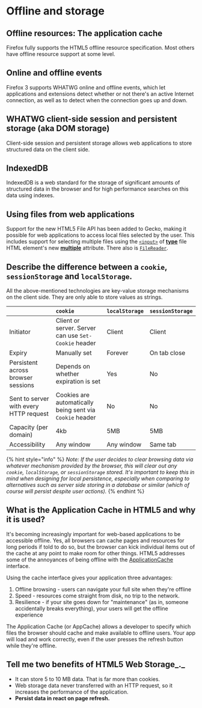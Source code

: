 # Offline and storage

## Offline resources: The application cache

Firefox fully supports the HTML5 offline resource specification. Most others have offline resource support at some level.

## Online and offline events

Firefox 3 supports WHATWG online and offline events, which let applications and extensions detect whether or not there's an active Internet connection, as well as to detect when the connection goes up and down.

## WHATWG client-side session and persistent storage \(aka DOM storage\)

Client-side session and persistent storage allows web applications to store structured data on the client side.

## IndexedDB

IndexedDB is a web standard for the storage of significant amounts of structured data in the browser and for high performance searches on this data using indexes.

## Using files from web applications

Support for the new HTML5 File API has been added to Gecko, making it possible for web applications to access local files selected by the user. This includes support for selecting multiple files using the [`<input>`](https://developer.mozilla.org/en-US/docs/Web/HTML/Element/input) of [**type**](https://developer.mozilla.org/en-US/docs/HTML/Element/Input#attr-type) file HTML element's new [**multiple**](https://developer.mozilla.org/en-US/docs/HTML/Element/Input#attr-multiple) attribute. There also is [`FileReader`](https://developer.mozilla.org/en-US/docs/DOM/FileReader).

## Describe the difference between a `cookie`, `sessionStorage` and `localStorage`.

All the above-mentioned technologies are key-value storage mechanisms on the client side. They are only able to store values as strings.

|  | `cookie` | `localStorage` | `sessionStorage` |
| :--- | :--- | :--- | :--- |
| Initiator | Client or server. Server can use `Set-Cookie` header | Client | Client |
| Expiry | Manually set | Forever | On tab close |
| Persistent across browser sessions | Depends on whether expiration is set | Yes | No |
| Sent to server with every HTTP request | Cookies are automatically being sent via `Cookie` header | No | No |
| Capacity \(per domain\) | 4kb | 5MB | 5MB |
| Accessibility | Any window | Any window | Same tab |

{% hint style="info" %}
_Note: If the user decides to clear browsing data via whatever mechanism provided by the browser, this will clear out any `cookie`, `localStorage`, or `sessionStorage` stored. It's important to keep this in mind when designing for local persistence, especially when comparing to alternatives such as server side storing in a database or similar \(which of course will persist despite user actions\)._
{% endhint %}

## What is the Application Cache in HTML5 and why it is used?

It's becoming increasingly important for web-based applications to be accessible offline. Yes, all browsers can cache pages and resources for long periods if told to do so, but the browser can kick individual items out of the cache at any point to make room for other things. HTML5 addresses some of the annoyances of being offline with the [ApplicationCache](http://www.whatwg.org/specs/web-apps/current-work/#applicationcache) interface.

Using the cache interface gives your application three advantages:

1. Offline browsing - users can navigate your full site when they're offline
2. Speed - resources come straight from disk, no trip to the network.
3. Resilience - if your site goes down for "maintenance" \(as in, someone accidentally breaks everything\), your users will get the offline experience

The Application Cache \(or AppCache\) allows a developer to specify which files the browser should cache and make available to offline users. Your app will load and work correctly, even if the user presses the refresh button while they're offline.

## Tell me two benefits of HTML5 Web Storage_._

* It can store 5 to 10 MB data. That is far more than cookies.
* Web storage data never transferred with an HTTP request, so it increases the performance of the application.
* **Persist data in react on page refresh.**

